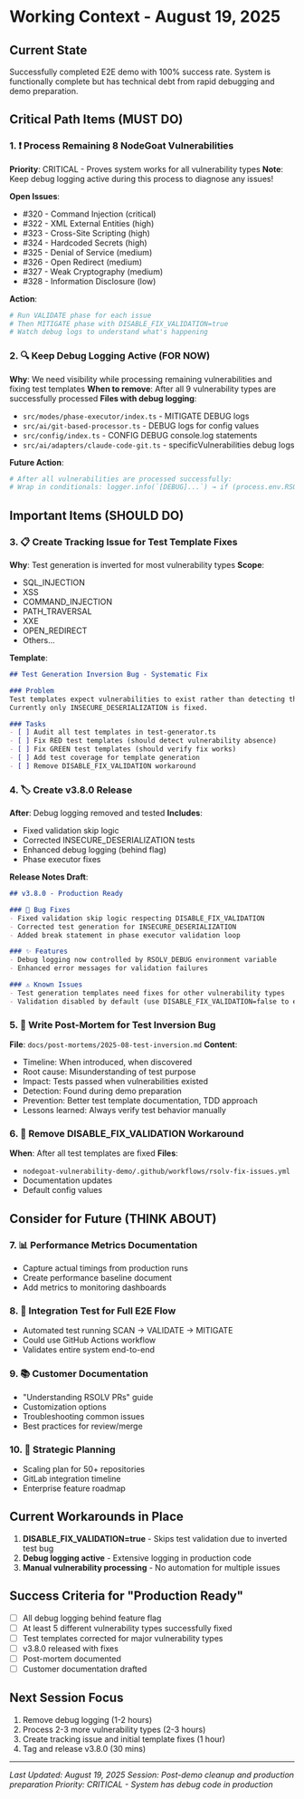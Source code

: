 # Working Context - August 19, 2025

## Current State
Successfully completed E2E demo with 100% success rate. System is functionally complete but has technical debt from rapid debugging and demo preparation.

## Critical Path Items (MUST DO)

### 1. ❗ Process Remaining 8 NodeGoat Vulnerabilities
**Priority**: CRITICAL - Proves system works for all vulnerability types
**Note**: Keep debug logging active during this process to diagnose any issues!

**Open Issues**:
- #320 - Command Injection (critical)
- #322 - XML External Entities (high)
- #323 - Cross-Site Scripting (high)
- #324 - Hardcoded Secrets (high)
- #325 - Denial of Service (medium)
- #326 - Open Redirect (medium)
- #327 - Weak Cryptography (medium)
- #328 - Information Disclosure (low)

**Action**:
```bash
# Run VALIDATE phase for each issue
# Then MITIGATE phase with DISABLE_FIX_VALIDATION=true
# Watch debug logs to understand what's happening
```

### 2. 🔍 Keep Debug Logging Active (FOR NOW)
**Why**: We need visibility while processing remaining vulnerabilities and fixing test templates
**When to remove**: After all 9 vulnerability types are successfully processed
**Files with debug logging**:
- `src/modes/phase-executor/index.ts` - MITIGATE DEBUG logs
- `src/ai/git-based-processor.ts` - DEBUG logs for config values
- `src/config/index.ts` - CONFIG DEBUG console.log statements
- `src/ai/adapters/claude-code-git.ts` - specificVulnerabilities debug logs

**Future Action**:
```bash
# After all vulnerabilities are processed successfully:
# Wrap in conditionals: logger.info(`[DEBUG]...`) → if (process.env.RSOLV_DEBUG) logger.info(...)
```

## Important Items (SHOULD DO)

### 3. 📋 Create Tracking Issue for Test Template Fixes
**Why**: Test generation is inverted for most vulnerability types
**Scope**: 
- SQL_INJECTION
- XSS
- COMMAND_INJECTION
- PATH_TRAVERSAL
- XXE
- OPEN_REDIRECT
- Others...

**Template**: 
```markdown
## Test Generation Inversion Bug - Systematic Fix

### Problem
Test templates expect vulnerabilities to exist rather than detecting them.
Currently only INSECURE_DESERIALIZATION is fixed.

### Tasks
- [ ] Audit all test templates in test-generator.ts
- [ ] Fix RED test templates (should detect vulnerability absence)
- [ ] Fix GREEN test templates (should verify fix works)
- [ ] Add test coverage for template generation
- [ ] Remove DISABLE_FIX_VALIDATION workaround
```

### 4. 🏷️ Create v3.8.0 Release
**After**: Debug logging removed and tested
**Includes**:
- Fixed validation skip logic
- Corrected INSECURE_DESERIALIZATION tests
- Enhanced debug logging (behind flag)
- Phase executor fixes

**Release Notes Draft**:
```markdown
## v3.8.0 - Production Ready

### 🐛 Bug Fixes
- Fixed validation skip logic respecting DISABLE_FIX_VALIDATION
- Corrected test generation for INSECURE_DESERIALIZATION
- Added break statement in phase executor validation loop

### ✨ Features
- Debug logging now controlled by RSOLV_DEBUG environment variable
- Enhanced error messages for validation failures

### ⚠️ Known Issues
- Test generation templates need fixes for other vulnerability types
- Validation disabled by default (use DISABLE_FIX_VALIDATION=false to enable)
```

### 5. 📝 Write Post-Mortem for Test Inversion Bug
**File**: `docs/post-mortems/2025-08-test-inversion.md`
**Content**:
- Timeline: When introduced, when discovered
- Root cause: Misunderstanding of test purpose
- Impact: Tests passed when vulnerabilities existed
- Detection: Found during demo preparation
- Prevention: Better test template documentation, TDD approach
- Lessons learned: Always verify test behavior manually

### 6. 🔧 Remove DISABLE_FIX_VALIDATION Workaround
**When**: After all test templates are fixed
**Files**:
- `nodegoat-vulnerability-demo/.github/workflows/rsolv-fix-issues.yml`
- Documentation updates
- Default config values

## Consider for Future (THINK ABOUT)

### 7. 📊 Performance Metrics Documentation
- Capture actual timings from production runs
- Create performance baseline document
- Add metrics to monitoring dashboards

### 8. 🧪 Integration Test for Full E2E Flow
- Automated test running SCAN → VALIDATE → MITIGATE
- Could use GitHub Actions workflow
- Validates entire system end-to-end

### 9. 📚 Customer Documentation
- "Understanding RSOLV PRs" guide
- Customization options
- Troubleshooting common issues
- Best practices for review/merge

### 10. 🎯 Strategic Planning
- Scaling plan for 50+ repositories
- GitLab integration timeline
- Enterprise feature roadmap

## Current Workarounds in Place

1. **DISABLE_FIX_VALIDATION=true** - Skips test validation due to inverted test bug
2. **Debug logging active** - Extensive logging in production code
3. **Manual vulnerability processing** - No automation for multiple issues

## Success Criteria for "Production Ready"

- [ ] All debug logging behind feature flag
- [ ] At least 5 different vulnerability types successfully fixed
- [ ] Test templates corrected for major vulnerability types
- [ ] v3.8.0 released with fixes
- [ ] Post-mortem documented
- [ ] Customer documentation drafted

## Next Session Focus

1. Remove debug logging (1-2 hours)
2. Process 2-3 more vulnerability types (2-3 hours)
3. Create tracking issue and initial template fixes (1 hour)
4. Tag and release v3.8.0 (30 mins)

---
*Last Updated: August 19, 2025*
*Session: Post-demo cleanup and production preparation*
*Priority: CRITICAL - System has debug code in production*